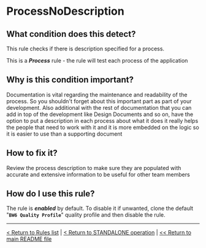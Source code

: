 # ProcessNoDescription

## What condition does this detect?

This rule checks if there is description specified for a process.

This is a ***Process*** rule - the rule will test each process of the application

## Why is this condition important?

Documentation is vital regarding the maintenance and readability of the process. So you shouldn't forget about this important part as part of your development. Also additional with the rest of documentation that you can add in top of the development like Design Documents and so on, have the option to put a description in each process about what it does it really helps the people that need to work with it and it is more embedded on the logic so it is easier to use than a supporting document

## How to fix it?

Review the process description to make sure they are populated with accurate and extensive information to be useful for other team members

## How do I use this rule?

The rule is **_enabled_** by default. To disable it if unwanted, clone the default "**`BW6 Quality Profile`**" quality profile and then disable the rule.

---
[< Return to Rules list](./RULES.md) | [< Return to STANDALONE operation](../STANDALONE.md) | [<< Return to main README file](../../README.md)
